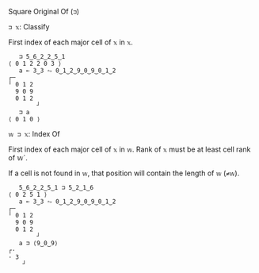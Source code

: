 Square Original Of (`⊐`)

`⊐ 𝕩`: Classify  

First index of each major cell of `𝕩` in `𝕩`.
```
   ⊐ 5‿6‿2‿2‿5‿1
⟨ 0 1 2 2 0 3 ⟩
   a ← 3‿3 ⥊ 0‿1‿2‿9‿0‿9‿0‿1‿2
┌─       
╵ 0 1 2  
  9 0 9  
  0 1 2  
        ┘
   ⊐ a
⟨ 0 1 0 ⟩
```

`𝕨 ⊐ 𝕩`: Index Of

First index of each major cell of `𝕩` in `𝕨`. Rank of `𝕩` must be at least cell rank of 𝕨`.

If a cell is not found in `𝕨`, that position will contain the length of `𝕨` (`≠𝕨`). 
```
   5‿6‿2‿2‿5‿1 ⊐ 5‿2‿1‿6
⟨ 0 2 5 1 ⟩
   a ← 3‿3 ⥊ 0‿1‿2‿9‿0‿9‿0‿1‿2
┌─       
╵ 0 1 2  
  9 0 9  
  0 1 2  
        ┘
   a ⊐ ⟨9‿0‿9⟩
┌·   
· 3  
    ┘
```